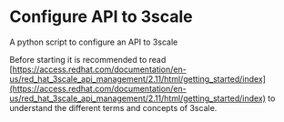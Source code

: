 # Configure API to 3scale

A python script to configure an API to 3scale

Before starting it is recommended to read [https://access.redhat.com/documentation/en-us/red_hat_3scale_api_management/2.11/html/getting_started/index](https://access.redhat.com/documentation/en-us/red_hat_3scale_api_management/2.11/html/getting_started/index) to understand the different terms and concepts of 3scale.

